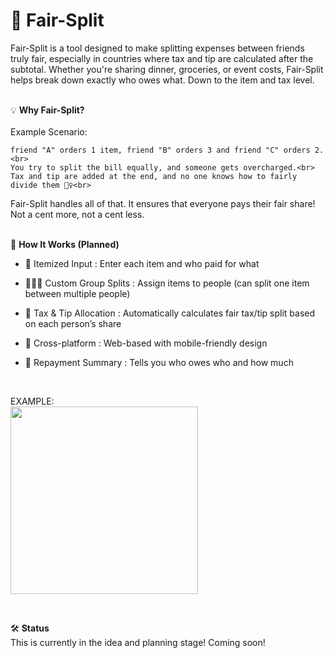 # 🤝 Fair-Split

Fair-Split is a tool designed to make splitting expenses between friends truly fair, especially in countries where tax and tip are calculated after the subtotal. Whether you're sharing dinner, groceries, or event costs, Fair-Split helps break down exactly who owes what. Down to the item and tax level. <br><br>


💡 **Why Fair-Split?** <br><br>
Example Scenario: <br>

    friend "A" orders 1 item, friend "B" orders 3 and friend "C" orders 2.<br>
    You try to split the bill equally, and someone gets overcharged.<br>
    Tax and tip are added at the end, and no one knows how to fairly divide them 🤷‍♀️<br>

Fair-Split handles all of that. It ensures that everyone pays their fair share! Not a cent more, not a cent less. <br><br>


🧮 **How It Works (Planned)**
  - 🧾 Itemized Input : Enter each item and who paid for what

  - 🧑‍🤝‍🧑 Custom Group Splits : Assign items to people (can split one item between multiple people)

  - 💸 Tax & Tip Allocation : Automatically calculates fair tax/tip split based on each person’s share

  - 📱 Cross-platform : Web-based with mobile-friendly design

  - 🔁 Repayment Summary : Tells you who owes who and how much

 <br>
 
EXAMPLE: <br>
<img src="https://github.com/user-attachments/assets/99df08e9-9aaf-4127-9f91-f93b98ab8575" width="300"/>

<br>

🛠️ **Status** <br>
This is currently in the idea and planning stage! Coming soon!


